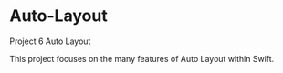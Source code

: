 # Auto-Layout
Project 6 Auto Layout

This project focuses on the many features of Auto Layout within Swift.
